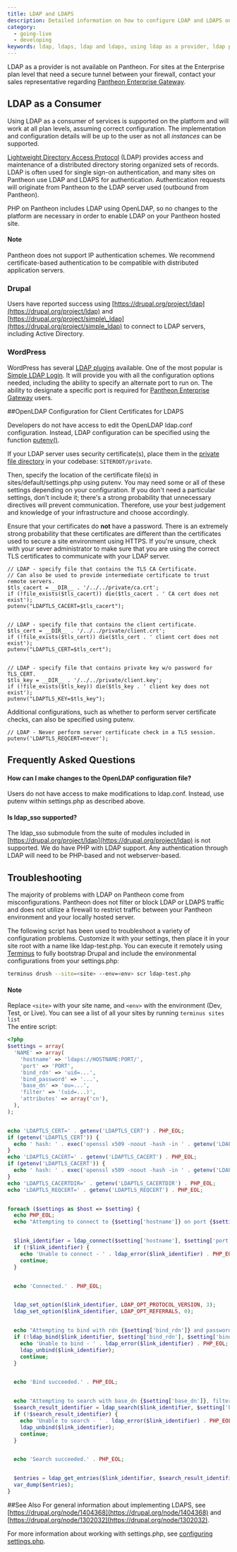 ```yaml
---
title: LDAP and LDAPS
description: Detailed information on how to configure LDAP and LDAPS on your Pantheon Drupal or WordPress website.
category:
  - going-live
  - developing
keywords: ldap, ldaps, ldap and ldaps, using ldap as a provider, ldap provider, using ldap as a consumer, ldap comsumer, openldap, putenv, ldap_sso, ldap sso, troubleshoot ldap, troubleshoot ldaps, configure ldap, configure ldaps, sso, ip authentication
---
```

LDAP as a provider is not available on Pantheon. For sites at the Enterprise plan level that need a secure tunnel between your firewall, contact your sales representative regarding [Pantheon Enterprise Gateway](https://pantheon.io/features/secure-integration).

## LDAP as a Consumer  

Using LDAP as a consumer of services is supported on the platform and will work at all plan levels, assuming correct configuration. The implementation and configuration details will be up to the user as not all _instances_ can be supported.

[Lightweight Directory Access Protocol](http://en.wikipedia.org/wiki/Lightweight_Directory_Access_Protocol) (LDAP) provides access and maintenance of a distributed directory storing organized sets of records. LDAP is often used for single sign-on authentication, and many sites on Pantheon use LDAP and LDAPS for authentication. Authentication requests will originate from Pantheon to the LDAP server used (outbound from Pantheon).  

PHP on Pantheon includes LDAP using OpenLDAP, so no changes to the platform are necessary in order to enable LDAP on your Pantheon hosted site.  

<div class="alert alert-warning" role="alert">
<h4>Note</h4>
Pantheon does not support IP authentication schemes. We recommend certificate-based authentication to be compatible with distributed application servers.</div>

### Drupal
Users have reported success using [https://drupal.org/project/ldap](https://drupal.org/project/ldap) and [https://drupal.org/project/simple\_ldap](https://drupal.org/project/simple_ldap) to connect to LDAP servers, including Active Directory.

### WordPress
WordPress has several [LDAP plugins](https://wordpress.org/plugins/search.php?q=LDAP) available. One of the most popular is [Simple LDAP Login](https://wordpress.org/plugins/simple-ldap-login/). It will provide you with  all the configuration options needed, including the ability to specify an alternate port to run on. The ability to designate a specific port is required for [Pantheon Enterprise Gateway](/docs/articles/sites/code/pantheon-enterprise-gateway/) users.


##OpenLDAP Configuration for Client Certificates for LDAPS

Developers do not have access to edit the OpenLDAP ldap.conf configuration. Instead, LDAP configuration can be specified using the function [putenv()](http://php.net/manual/en/function.putenv.php).  

If your LDAP server uses security certificate(s), place them in the [private file directory](/docs/articles/drupal/private-files) in your codebase: `SITEROOT/private`.

Then, specify the location of the certificate file(s) in sites/default/settings.php using putenv. You may need some or all of these settings depending on your configuration. If you don't need a particular settings, don't include it; there's a strong probability that unnecessary directives will prevent communication. Therefore, use your best judgement and knowledge of your infrastructure and choose accordingly.  

Ensure that your certificates do **not** have a password. There is an extremely strong probability that these certificates are different than the certificates used to secure a site environment using HTTPS. If you're unsure, check with your sever administrator to make sure that you are using the correct TLS certificates to communicate with your LDAP server.

    // LDAP - specify file that contains the TLS CA Certificate.
    // Can also be used to provide intermediate certificate to trust remote servers.
    $tls_cacert = __DIR__ . '/../../private/ca.crt';
    if (!file_exists($tls_cacert)) die($tls_cacert . ' CA cert does not exist');
    putenv("LDAPTLS_CACERT=$tls_cacert");


    // LDAP - specify file that contains the client certificate.
    $tls_cert = __DIR__ . '/../../private/client.crt';
    if (!file_exists($tls_cert)) die($tls_cert . ' client cert does not exist');
    putenv("LDAPTLS_CERT=$tls_cert");


    // LDAP - specify file that contains private key w/o password for TLS_CERT.
    $tls_key = __DIR__ . '/../../private/client.key';
    if (!file_exists($tls_key)) die($tls_key . ' client key does not exist');
    putenv("LDAPTLS_KEY=$tls_key");

Additional configurations, such as whether to perform server certificate checks, can also be specified using putenv.

    // LDAP - Never perform server certificate check in a TLS session.
    putenv('LDAPTLS_REQCERT=never');


## Frequently Asked Questions

#### How can I make changes to the OpenLDAP configuration file?

Users do not have access to make modifications to ldap.conf. Instead, use putenv within settings.php as described above.

#### Is ldap_sso supported?

The ldap\_sso submodule from the suite of modules included in [https://drupal.org/project/ldap](https://drupal.org/project/ldap) is not supported. We do have PHP with LDAP support. Any authentication through LDAP will need to be PHP-based and not webserver-based.  

## Troubleshooting

The majority of problems with LDAP on Pantheon come from misconfigurations. Pantheon does not filter or block LDAP or LDAPS traffic and does not utilize a firewall to restrict traffic between your Pantheon environment and your locally hosted server.  

The following script has been used to troubleshoot a variety of configuration problems. Customize it with your settings, then place it in your site root with a name like ldap-test.php. You can execute it remotely using [Terminus](https://github.com/pantheon-systems/cli) to fully bootstrap Drupal and include the environmental configurations from your settings.php:
```bash
terminus drush --site=<site> --env=<env> scr ldap-test.php
```
<div class="alert alert-info" role="alert">
<h4>Note</h4>
Replace <code>&lt;site&gt;</code> with your site name, and <code>&lt;env&gt;</code> with the environment (Dev, Test, or Live). You can see a list of all your sites by running <code>terminus sites list</code></div>
The entire script:

````php
<?php
$settings = array(
  'NAME' => array(
    'hostname' => 'ldaps://HOSTNAME:PORT/',
    'port' => 'PORT',
    'bind_rdn' => 'uid=...',
    'bind_password' => '...',
    'base_dn' => 'ou=...',
    'filter' => '(uid=...)',
    'attributes' => array('cn'),
  ),
);


echo 'LDAPTLS_CERT=' . getenv('LDAPTLS_CERT') . PHP_EOL;
if (getenv('LDAPTLS_CERT')) {
  echo ' hash: ' . exec('openssl x509 -noout -hash -in ' . getenv('LDAPTLS_CERT')) . PHP_EOL;
}
echo 'LDAPTLS_CACERT=' . getenv('LDAPTLS_CACERT') . PHP_EOL;
if (getenv('LDAPTLS_CACERT')) {
  echo ' hash: ' . exec('openssl x509 -noout -hash -in ' . getenv('LDAPTLS_CACERT')) . PHP_EOL;
}
echo 'LDAPTLS_CACERTDIR=' . getenv('LDAPTLS_CACERTDIR') . PHP_EOL;
echo 'LDAPTLS_REQCERT=' . getenv('LDAPTLS_REQCERT') . PHP_EOL;


foreach ($settings as $host => $setting) {
  echo PHP_EOL;
  echo "Attempting to connect to {$setting['hostname']} on port {$setting['port']}." . PHP_EOL;


  $link_identifier = ldap_connect($setting['hostname'], $setting['port']);
  if (!$link_identifier) {
    echo 'Unable to connect - ' . ldap_error($link_identifier) . PHP_EOL;
    continue;
  }


  echo 'Connected.' . PHP_EOL;


  ldap_set_option($link_identifier, LDAP_OPT_PROTOCOL_VERSION, 3);
  ldap_set_option($link_identifier, LDAP_OPT_REFERRALS, 0);


  echo "Attempting to bind with rdn {$setting['bind_rdn']} and password {$setting['bind_password']}." . PHP_EOL;
  if (!ldap_bind($link_identifier, $setting['bind_rdn'], $setting['bind_password'])) {
    echo 'Unable to bind - ' . ldap_error($link_identifier) . PHP_EOL;
    ldap_unbind($link_identifier);
    continue;
  }


  echo 'Bind succeeded.' . PHP_EOL;


  echo "Attempting to search with base_dn {$setting['base_dn']}, filter {$setting['filter']} and attributes " . var_export($setting['attributes'], TRUE) . PHP_EOL;
  $search_result_identifier = ldap_search($link_identifier, $setting['base_dn'], $setting['filter'], $setting['attributes']);
  if (!$search_result_identifier) {
    echo 'Unable to search - ' . ldap_error($link_identifier) . PHP_EOL;
    ldap_unbind($link_identifier);
    continue;
  }


  echo 'Search succeeded.' . PHP_EOL;


  $entries = ldap_get_entries($link_identifier, $search_result_identifier);
  var_dump($entries);
}
````

##See Also
For general information about implementing LDAPS, see [https://drupal.org/node/1404368](https://drupal.org/node/1404368) and [https://drupal.org/node/1302032](https://drupal.org/node/1302032).

For more information about working with settings.php, see [configuring settings.php](/docs/articles/drupal/configuring-settings-php/).
